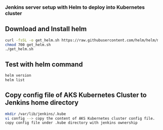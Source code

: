 ### Jenkins server setup with Helm to deploy into Kubernetes cluster

## Download and Install helm 
```sh
curl -fsSL -o get_helm.sh https://raw.githubusercontent.com/helm/helm/master/scripts/get-helm-3
chmod 700 get_helm.sh
./get_helm.sh
```

## Test with helm command
```sh
helm version
helm list
```

## Copy config file of AKS Kubernetes Cluster to Jenkins home directory
```sh
mkdir /var/lib/jenkins/.kube
vi config --> copy the content of AKS Kubernetes cluster config file.
copy config file under .kube directory with jenkins ownership
```
